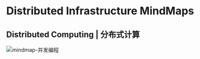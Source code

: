 # Distributed Infrastructure MindMaps

## Distributed Computing | 分布式计算

![mindmap-并发编程](https://i.postimg.cc/3NZ394YQ/image.png)
